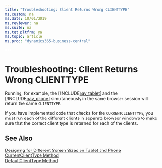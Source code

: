 ```yaml
---
title: "Troubleshooting: Client Returns Wrong CLIENTTYPE"
ms.custom: na
ms.date: 10/01/2019
ms.reviewer: na
ms.suite: na
ms.tgt_pltfrm: na
ms.topic: article
ms.prod: "dynamics365-business-central"

---
```

# Troubleshooting: Client Returns Wrong CLIENTTYPE
Running, for example, the [!INCLUDE[nav_tablet](includes/nav_tablet_md.md)] and the [!INCLUDE[nav_phone](includes/nav_phone_md.md)] simultaneously in the same browser session will return the same `CLIENTTYPE`.  
  
 If you have implemented code that checks for the `CURRENTCLIENTTYPE`, you must run each of the different clients in separate browser windows to make sure that the correct client type is returned for each of the clients.  
  
## See Also   
 [Designing for Different Screen Sizes on Tablet and Phone](devenv-Designing-for-Different-Screen-Sizes-on-Tablet-and-Phone.md)   
 [CurrentClientType Method](methods-auto/session/session-currentclienttype-method.md)   
 [DefaultClientType Method](methods-auto/session/session-defaultclienttype-method.md)